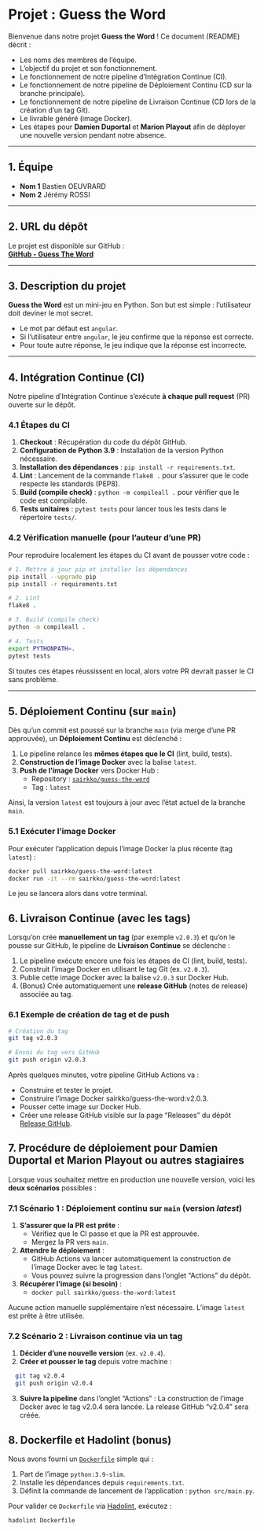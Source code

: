 # Projet : Guess the Word

Bienvenue dans notre projet **Guess the Word** ! Ce document (README) décrit :

- Les noms des membres de l’équipe.
- L’objectif du projet et son fonctionnement.
- Le fonctionnement de notre pipeline d’Intégration Continue (CI).
- Le fonctionnement de notre pipeline de Déploiement Continu (CD sur la branche principale).
- Le fonctionnement de notre pipeline de Livraison Continue (CD lors de la création d’un tag Git).
- Le livrable généré (image Docker).
- Les étapes pour **Damien Duportal** et **Marion Playout** afin de déployer une nouvelle version pendant notre absence.

---

## 1. Équipe

- **Nom 1** Bastien OEUVRARD
- **Nom 2** Jérémy ROSSI

---

## 2. URL du dépôt

Le projet est disponible sur GitHub :  
[**GitHub - Guess The Word**](https://github.com/Sairkko/ci-cd-evalM2/tree/main)

---

## 3. Description du projet

**Guess the Word** est un mini-jeu en Python. Son but est simple : l’utilisateur doit deviner le mot secret.  
- Le mot par défaut est `angular`.  
- Si l’utilisateur entre `angular`, le jeu confirme que la réponse est correcte.  
- Pour toute autre réponse, le jeu indique que la réponse est incorrecte.

---

## 4. Intégration Continue (CI)

Notre pipeline d’Intégration Continue s’exécute **à chaque pull request** (PR) ouverte sur le dépôt.

### 4.1 Étapes du CI

1. **Checkout** : Récupération du code du dépôt GitHub.  
2. **Configuration de Python 3.9** : Installation de la version Python nécessaire.  
3. **Installation des dépendances** : `pip install -r requirements.txt`.  
4. **Lint** : Lancement de la commande `flake8 .` pour s’assurer que le code respecte les standards (PEP8).  
5. **Build (compile check)** : `python -m compileall .` pour vérifier que le code est compilable.  
6. **Tests unitaires** : `pytest tests` pour lancer tous les tests dans le répertoire `tests/`.

### 4.2 Vérification manuelle (pour l’auteur d’une PR)

Pour reproduire localement les étapes du CI avant de pousser votre code :

```bash
# 1. Mettre à jour pip et installer les dépendances
pip install --upgrade pip
pip install -r requirements.txt

# 2. Lint
flake8 .

# 3. Build (compile check)
python -m compileall .

# 4. Tests
export PYTHONPATH=.
pytest tests
```
Si toutes ces étapes réussissent en local, alors votre PR devrait passer le CI sans problème.

---

## 5. Déploiement Continu (sur `main`)

Dès qu’un commit est poussé sur la branche `main` (via merge d’une PR approuvée), un **Déploiement Continu** est déclenché :

1. Le pipeline relance les **mêmes étapes que le CI** (lint, build, tests).  
2. **Construction de l’image Docker** avec la balise `latest`.  
3. **Push de l’image Docker** vers Docker Hub :  
   - Repository : [`sairkko/guess-the-word`](https://hub.docker.com/r/sairkko/guess-the-word)  
   - Tag : `latest`  

Ainsi, la version `latest` est toujours à jour avec l’état actuel de la branche `main`.

### 5.1 Exécuter l’image Docker

Pour exécuter l’application depuis l’image Docker la plus récente (tag `latest`) :

```bash
docker pull sairkko/guess-the-word:latest
docker run -it --rm sairkko/guess-the-word:latest
```
Le jeu se lancera alors dans votre terminal.

## 6. Livraison Continue (avec les tags)

Lorsqu’on crée **manuellement un tag** (par exemple `v2.0.3`) et qu’on le pousse sur GitHub, le pipeline de **Livraison Continue** se déclenche :

1. Le pipeline exécute encore une fois les étapes de CI (lint, build, tests).  
2. Construit l’image Docker en utilisant le tag Git (ex. `v2.0.3`).  
3. Publie cette image Docker avec la balise `v2.0.3` sur Docker Hub.  
4. (Bonus) Crée automatiquement une **release GitHub** (notes de release) associée au tag.

### 6.1 Exemple de création de tag et de push

```bash
# Création du tag
git tag v2.0.3

# Envoi du tag vers GitHub
git push origin v2.0.3
```

Après quelques minutes, votre pipeline GitHub Actions va :

- Construire et tester le projet.
- Construire l’image Docker sairkko/guess-the-word:v2.0.3.
- Pousser cette image sur Docker Hub.
- Créer une release GitHub visible sur la page “Releases” du dépôt [Release GitHub](https://github.com/Sairkko/ci-cd-evalM2/releases/tag/v2.0.3).

## 7. Procédure de déploiement pour Damien Duportal et Marion Playout ou autres stagiaires

Lorsque vous souhaitez mettre en production une nouvelle version, voici les **deux scénarios** possibles :

### 7.1 Scénario 1 : Déploiement continu sur `main` (version *latest*)

1. **S’assurer que la PR est prête** :  
   - Vérifiez que le CI passe et que la PR est approuvée.  
   - Mergez la PR vers `main`.  
2. **Attendre le déploiement** :  
   - GitHub Actions va lancer automatiquement la construction de l’image Docker avec le tag `latest`.  
   - Vous pouvez suivre la progression dans l’onglet “Actions” du dépôt.  
3. **Récupérer l’image (si besoin)** :  
   - `docker pull sairkko/guess-the-word:latest`

Aucune action manuelle supplémentaire n’est nécessaire. L’image `latest` est prête à être utilisée.

### 7.2 Scénario 2 : Livraison continue via un tag

1. **Décider d’une nouvelle version** (ex. `v2.0.4`).  
2. **Créer et pousser le tag** depuis votre machine :  
 ```bash
   git tag v2.0.4
   git push origin v2.0.4
```
3. **Suivre la pipeline** dans l’onglet “Actions” :
La construction de l’image Docker avec le tag v2.0.4 sera lancée.
La release GitHub “v2.0.4” sera créée.

## 8. Dockerfile et Hadolint (bonus)

Nous avons fourni un [`Dockerfile`](./Dockerfile) simple qui :

1. Part de l’image `python:3.9-slim`.  
2. Installe les dépendances depuis `requirements.txt`.  
3. Définit la commande de lancement de l’application : `python src/main.py`.  

Pour valider ce `Dockerfile` via [Hadolint](https://github.com/hadolint/hadolint), exécutez :

```bash
hadolint Dockerfile
```
